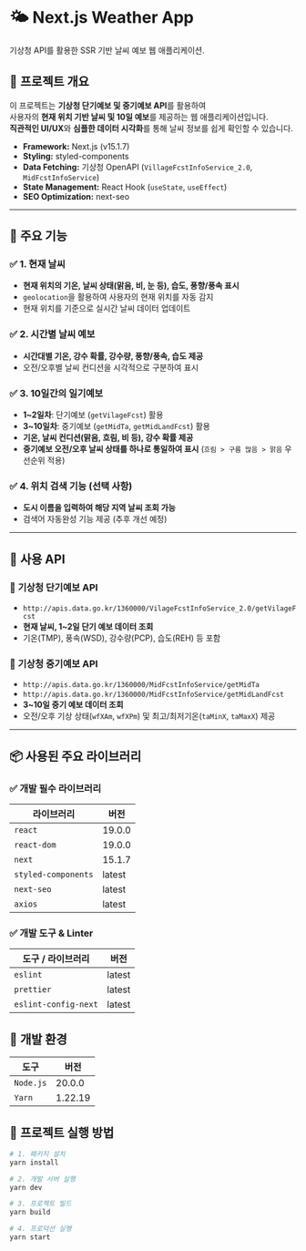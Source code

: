 # 🌤️ Next.js Weather App

기상청 API를 활용한 SSR 기반 날씨 예보 웹 애플리케이션.

## 📌 프로젝트 개요

이 프로젝트는 **기상청 단기예보 및 중기예보 API**를 활용하여  
사용자의 **현재 위치 기반 날씨 및 10일 예보**를 제공하는 웹 애플리케이션입니다.  
**직관적인 UI/UX**와 **심플한 데이터 시각화**를 통해 날씨 정보를 쉽게 확인할 수 있습니다.

- **Framework:** Next.js (v15.1.7)
- **Styling:** styled-components
- **Data Fetching:** 기상청 OpenAPI (`VillageFcstInfoService_2.0`, `MidFcstInfoService`)
- **State Management:** React Hook (`useState`, `useEffect`)
- **SEO Optimization:** next-seo

---

## 🚀 주요 기능

### ✅ 1. 현재 날씨

- **현재 위치의 기온, 날씨 상태(맑음, 비, 눈 등), 습도, 풍향/풍속 표시**
- `geolocation`을 활용하여 사용자의 현재 위치를 자동 감지
- 현재 위치를 기준으로 실시간 날씨 데이터 업데이트

### ✅ 2. 시간별 날씨 예보

- **시간대별 기온, 강수 확률, 강수량, 풍향/풍속, 습도 제공**
- 오전/오후별 날씨 컨디션을 시각적으로 구분하여 표시

### ✅ 3. 10일간의 일기예보

- **1~2일차**: 단기예보 (`getVilageFcst`) 활용
- **3~10일차**: 중기예보 (`getMidTa`, `getMidLandFcst`) 활용
- **기온, 날씨 컨디션(맑음, 흐림, 비 등), 강수 확률 제공**
- **중기예보 오전/오후 날씨 상태를 하나로 통일하여 표시** (`흐림 > 구름 많음 > 맑음` 우선순위 적용)

### ✅ 4. 위치 검색 기능 (선택 사항)

- **도시 이름을 입력하여 해당 지역 날씨 조회 가능**
- 검색어 자동완성 기능 제공 (추후 개선 예정)

---

## 📡 사용 API

### 🔹 **기상청 단기예보 API**

- `http://apis.data.go.kr/1360000/VilageFcstInfoService_2.0/getVilageFcst`
- **현재 날씨, 1~2일 단기 예보 데이터 조회**
- 기온(TMP), 풍속(WSD), 강수량(PCP), 습도(REH) 등 포함

### 🔹 **기상청 중기예보 API**

- `http://apis.data.go.kr/1360000/MidFcstInfoService/getMidTa`
- `http://apis.data.go.kr/1360000/MidFcstInfoService/getMidLandFcst`
- **3~10일 중기 예보 데이터 조회**
- 오전/오후 기상 상태(`wfXAm`, `wfXPm`) 및 최고/최저기온(`taMinX`, `taMaxX`) 제공

---

## 📦 사용된 주요 라이브러리

### ✅ 개발 필수 라이브러리

| 라이브러리          | 버전   |
| ------------------- | ------ |
| `react`             | 19.0.0 |
| `react-dom`         | 19.0.0 |
| `next`              | 15.1.7 |
| `styled-components` | latest |
| `next-seo`          | latest |
| `axios`             | latest |

### ✅ 개발 도구 & Linter

| 도구 / 라이브러리    | 버전   |
| -------------------- | ------ |
| `eslint`             | latest |
| `prettier`           | latest |
| `eslint-config-next` | latest |

## 🔧 개발 환경

| 도구      | 버전    |
| --------- | ------- |
| `Node.js` | 20.0.0  |
| `Yarn`    | 1.22.19 |

## 🚀 프로젝트 실행 방법

```bash
# 1. 패키지 설치
yarn install

# 2. 개발 서버 실행
yarn dev

# 3. 프로젝트 빌드
yarn build

# 4. 프로덕션 실행
yarn start
```
